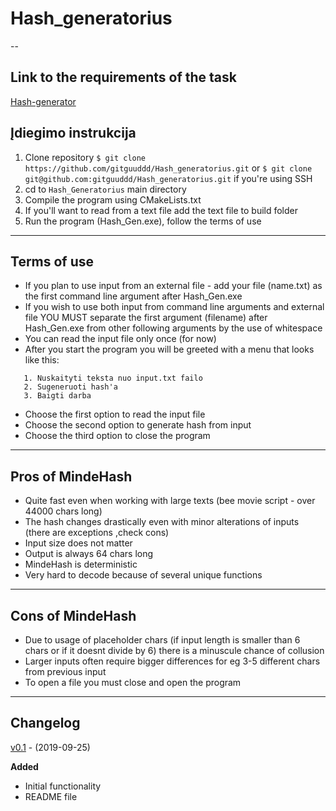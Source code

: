 # Hash_generatorius
--
## Link to the requirements of the task
[Hash-generator](https://github.com/blockchain-group/Blockchain-technologijos/blob/master/pratybos/1uzduotis-Hashavimas.md)
## Įdiegimo instrukcija
1. Clone repository ```$ git clone https://github.com/gitguuddd/Hash_generatorius.git``` or ```$ git clone git@github.com:gitguuddd/Hash_generatorius.git``` if you're using SSH
1. cd to ```Hash_Generatorius``` main directory
2. Compile the program using CMakeLists.txt
3. If you'll want to read from a text file add the text file to build folder
4. Run the program (Hash_Gen.exe), follow the terms of use
---
## Terms of use

- If you plan to use input from an external file - add your file (name.txt) as the first command line argument after Hash_Gen.exe
- If you wish to use both input from command line arguments and external file YOU MUST separate the first argument (filename) after Hash_Gen.exe from other following arguments by the use of whitespace
- You can read the input file only once (for now)
- After you start the program you will be greeted with a menu that looks like this:
```Pasirinkite ka norite daryti
   1. Nuskaityti teksta nuo input.txt failo
   2. Sugeneruoti hash'a
   3. Baigti darba
   ``` 
- Choose the first option to read the input file
- Choose the second option to generate hash from input
- Choose the third option to close the program
---

## Pros of MindeHash

- Quite fast even when working with large texts (bee movie script - over 44000 chars long)
- The hash changes drastically even with minor alterations of inputs (there are exceptions ,check cons)
- Input size does not matter
- Output is always 64 chars long
- MindeHash is deterministic
- Very hard to decode because of several unique functions
---
## Cons of MindeHash

- Due to usage of placeholder chars (if input length is smaller than 6 chars or if it doesnt divide by 6) there is a minuscule chance of collusion
- Larger inputs often require bigger differences for eg 3-5 different chars from previous input
- To open a file you must close and open the program
---
## Changelog
[v0.1](https://github.com/gitguudddd/Hash_generatorius/releases/tag/v0.1) - (2019-09-25)

**Added**
- Initial functionality
- README file
 